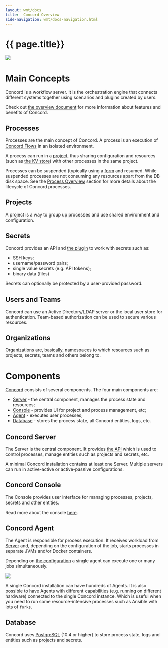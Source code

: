 ```yaml
---
layout: wmt/docs
title:  Concord Overview
side-navigation: wmt/docs-navigation.html
---
```


# {{ page.title}}

<img src="../../assets/img/concord_top_level.png" class="img-responsive"/>

# Main Concepts

Concord is a workflow server.  It is the orchestration engine that connects
different systems together using scenarios and plugins created by users.

Check out [the overview document](../../overview/index.html) for more
information about features and benefits of Concord.

## Processes

Processes are the main concept of Concord. A process is an execution of
[Concord Flows](../processes-v1/flows.html) in an isolated environment.

A process can run in a [project](#projects), thus sharing configuration and
resources (such as [the KV store](../plugins/key-value.html)) with other
processes in the same project.

Processes can be suspended (typically using a [form](./forms.html) and resumed.
While suspended processes are not consuming any resources apart from the DB
disk space. See the [Process Overview](../processes/index.html) section for
more details about the lifecycle of Concord processes.

## Projects

A project is a way to group up processes and use shared environment and
configuration.

## Secrets

Concord provides an API and [the plugin](../plugins/crypto.html) to work with
secrets such as:
- SSH keys;
- username/password pairs;
- single value secrets (e.g. API tokens);
- binary data (files)

Secrets can optionally be protected by a user-provided password.

## Users and Teams

Concord can use an Active Directory/LDAP server or the local user store
for authentication. Team-based authorization can be used to secure various
resources. 

## Organizations

Organizations are, basically, namespaces to which resources such as projects,
secrets, teams and others belong to. 

# Components

[Concord](../../overview/index.html) consists of several components. The four
main components are:
- [Server](#concord-server) - the central component, manages the process state
and resources;
- [Console](#concord-console) - provides UI for project and process management,
etc;
- [Agent](#concord-agent) - executes user processes;
- [Database](#database) - stores the process state, all Concord entities, logs,
etc.

## Concord Server

The Server is the central component. It provides [the API](../api/index.html) which
is used to control processes, manage entities such as projects and secrets,
etc.

A minimal Concord installation contains at least one Server. Multiple servers
can run in active-active or active-passive configurations.

## Concord Console

The Console provides user interface for managing processes, projects, secrets and
other entities.

Read more about the console [here](../console/index.html).

## Concord Agent

The Agent is responsible for process execution. It receives workload from
[Server](#concord-server) and, depending on the configuration of the job,
starts processes in separate JVMs and/or Docker containers.

Depending on [the configuration](./configuration.html#agent-cfg-file) a single
agent can execute one or many jobs simultaneously.

<img src="../../assets/img/concord_agents.png" class="img-responsive"/>

A single Concord installation can have hundreds of Agents. It is also possible
to have Agents with different capabilities (e.g. running on different hardware)
connected to the single Concord instance. Which is useful when you need to run
some resource-intensive processes such as Ansible with lots of `forks`.

## Database

Concord uses [PostgreSQL](https://www.postgresql.org/) (10.4 or higher) to
store process state, logs and entities such as projects and secrets.
